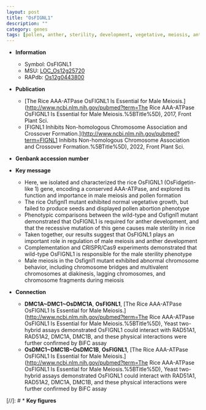 ```yaml
---
layout: post
title: "OsFIGNL1"
description: ""
category: genes
tags: [pollen, anther, sterility, development, vegetative, meiosis, anther development, male sterility]
---
```


* **Information**  
    + Symbol: OsFIGNL1  
    + MSU: [LOC_Os12g25720](http://rice.uga.edu/cgi-bin/ORF_infopage.cgi?orf=LOC_Os12g25720)  
    + RAPdb: [Os12g0443800](http://rapdb.dna.affrc.go.jp/viewer/gbrowse_details/irgsp1?name=Os12g0443800)  

* **Publication**  
    + [The Rice AAA-ATPase OsFIGNL1 Is Essential for Male Meiosis.](http://www.ncbi.nlm.nih.gov/pubmed?term=The Rice AAA-ATPase OsFIGNL1 Is Essential for Male Meiosis.%5BTitle%5D), 2017, Front Plant Sci.
    + [FIGNL1 Inhibits Non-homologous Chromosome Association and Crossover Formation.](http://www.ncbi.nlm.nih.gov/pubmed?term=FIGNL1 Inhibits Non-homologous Chromosome Association and Crossover Formation.%5BTitle%5D), 2022, Front Plant Sci.

* **Genbank accession number**  

* **Key message**  
    + Here, we isolated and characterized the rice OsFIGNL1 (OsFidgetin-like 1) gene, encoding a conserved AAA-ATPase, and explored its function and importance in male meiosis and pollen formation
    + The rice Osfignl1 mutant exhibited normal vegetative growth, but failed to produce seeds and displayed pollen abortion phenotype
    + Phenotypic comparisons between the wild-type and Osfignl1 mutant demonstrated that OsFIGNL1 is required for anther development, and that the recessive mutation of this gene causes male sterility in rice
    + Taken together, our results suggest that OsFIGNL1 plays an important role in regulation of male meiosis and anther development
    + Complementation and CRISPR/Cas9 experiments demonstrated that wild-type OsFIGNL1 is responsible for the male sterility phenotype
    + Male meiosis in the Osfignl1 mutant exhibited abnormal chromosome behavior, including chromosome bridges and multivalent chromosomes at diakinesis, lagging chromosomes, and chromosome fragments during meiosis

* **Connection**  
    + __DMC1A~DMC1~OsDMC1A__, __OsFIGNL1__, [The Rice AAA-ATPase OsFIGNL1 Is Essential for Male Meiosis.](http://www.ncbi.nlm.nih.gov/pubmed?term=The Rice AAA-ATPase OsFIGNL1 Is Essential for Male Meiosis.%5BTitle%5D),  Yeast two-hybrid assays demonstrated OsFIGNL1 could interact with RAD51A1, RAD51A2, DMC1A, DMC1B, and these physical interactions were further confirmed by BiFC assay
    + __OsDMC1~DMC1B~OsDMC1B__, __OsFIGNL1__, [The Rice AAA-ATPase OsFIGNL1 Is Essential for Male Meiosis.](http://www.ncbi.nlm.nih.gov/pubmed?term=The Rice AAA-ATPase OsFIGNL1 Is Essential for Male Meiosis.%5BTitle%5D),  Yeast two-hybrid assays demonstrated OsFIGNL1 could interact with RAD51A1, RAD51A2, DMC1A, DMC1B, and these physical interactions were further confirmed by BiFC assay

[//]: # * **Key figures**  


